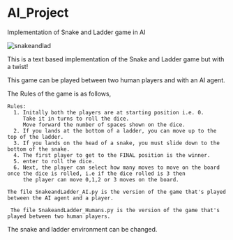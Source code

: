 # AI_Project
Implementation of Snake and Ladder game in AI


![snakeandlad](https://user-images.githubusercontent.com/13360635/205380027-186e29aa-8141-452b-9e30-08739d8e3e55.jpg)

This is a text based implementation of the Snake and Ladder game but with a twist!

This game can be played between two human players and with an AI agent.

The Rules of the game is as follows,

    Rules:
      1. Initally both the players are at starting position i.e. 0. 
         Take it in turns to roll the dice. 
         Move forward the number of spaces shown on the dice.
      2. If you lands at the bottom of a ladder, you can move up to the top of the ladder.
      3. If you lands on the head of a snake, you must slide down to the bottom of the snake.
      4. The first player to get to the FINAL position is the winner.
      5. enter to roll the dice.
      6. Next, the player can select how many moves to move on the board once the dice is rolled, i.e if the dice rolled is 3 then 
         the player can move 0,1,2 or 3 moves on the board.
         
    The file SnakeandLadder_AI.py is the version of the game that's played between the AI agent and a player.
  
     The file SnakeandLadder_Humans.py is the version of the game that's played between two human players.
  
  The snake and ladder environment can be changed.
